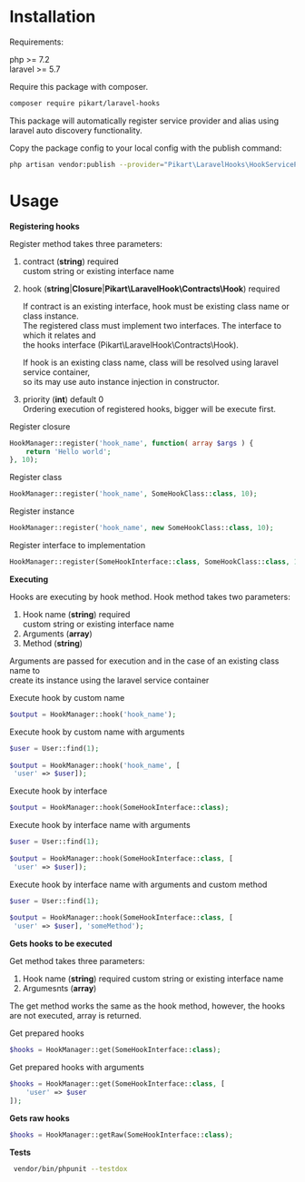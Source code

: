 
# Installation  
  
Requirements:  
  
php >= 7.2  
laravel >= 5.7  
  
Require this package with composer.  
```bash  
composer require pikart/laravel-hooks  
```  
  
This package will automatically register service provider and alias using laravel auto discovery functionality.  
  
Copy the package config to your local config with the publish command:

```bash  
php artisan vendor:publish --provider="Pikart\LaravelHooks\HookServiceProvider"
```  

# Usage  
  
**Registering hooks**  
  
Register method takes three parameters:  
  
1. contract (**string**) required  
	custom string or existing interface name
	 
2. hook (**string**|**Closure**|**Pikart\LaravelHook\Contracts\Hook**) required  
      
    If contract is an existing interface, hook must be existing class name or class instance.  
    The registered class must implement two interfaces. The interface to which it relates and   
    the hooks interface (Pikart\LaravelHook\Contracts\Hook).  
  
    If hook is an existing class name, class will be resolved using laravel service container,   
    so its may use auto instance injection in constructor.  
  
3. priority (**int**) default 0  
    Ordering execution of registered hooks, bigger will be execute first.  
  
Register closure   
  
```php  
HookManager::register('hook_name', function( array $args ) {   
    return 'Hello world';  
}, 10);  
```  
  
Register class   
  
```php  
HookManager::register('hook_name', SomeHookClass::class, 10);  
```  
  
Register instance  
  
```php  
HookManager::register('hook_name', new SomeHookClass::class, 10);  
```  
  
Register interface to implementation  
  
```php  
HookManager::register(SomeHookInterface::class, SomeHookClass::class, 10);  
```  
  
**Executing**  
  
Hooks are executing by hook method. Hook method takes two parameters:  
  
1. Hook name (**string**) required   
   custom string or existing interface name  
2. Arguments (**array**)   
3. Method (**string**)  

Arguments are passed for execution and in the case of an existing class name to   
create its instance using the laravel service container  
  
Execute hook by custom name  
  
```php  
$output = HookManager::hook('hook_name');  
```  
  
Execute hook by custom name with arguments  
  
```php  
$user = User::find(1);  
  
$output = HookManager::hook('hook_name', [  
 'user' => $user]);  
```  
  
Execute hook by interface  
  
```php  
$output = HookManager::hook(SomeHookInterface::class);  
```  
  
Execute hook by interface name with arguments  
  
```php  
$user = User::find(1);  
  
$output = HookManager::hook(SomeHookInterface::class, [  
 'user' => $user]);  
```  

Execute hook by interface name with arguments and custom method 
  
```php  
$user = User::find(1);  
  
$output = HookManager::hook(SomeHookInterface::class, [  
 'user' => $user], 'someMethod');  
``` 
  
**Gets hooks to be executed**  
  
Get method takes three parameters:  
  
1. Hook name (**string**)  required 
	custom string or existing interface name 
2. Argumesnts (**array**)   
  
The get method works the same as the hook method, however, the hooks are not executed, array is returned.

Get prepared hooks  
  
```php  
$hooks = HookManager::get(SomeHookInterface::class);  
```  

Get prepared hooks with arguments
  
```php  
$hooks = HookManager::get(SomeHookInterface::class, [
    'user' => $user
]);  
```  
  
**Gets raw hooks**  
  
```php  
$hooks = HookManager::getRaw(SomeHookInterface::class);  
```

**Tests** 

```bash  
 vendor/bin/phpunit --testdox
```  